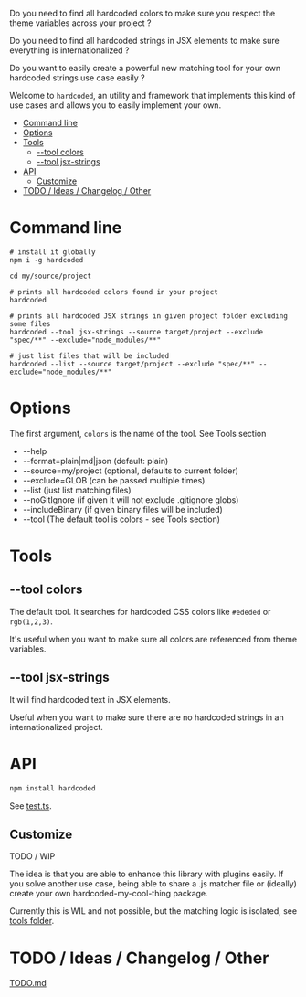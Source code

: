 Do you need to find all hardcoded colors to make sure you respect the theme variables across your project ?

Do you need to find all hardcoded strings in JSX elements to make sure everything is internationalized ?

Do you want to easily create a powerful new matching tool for your own hardcoded strings use case easily ?

Welcome to `hardcoded`, an utility and framework that implements this kind of use cases and allows you to easily implement your own.

<!-- toc -->

- [Command line](#command-line)
- [Options](#options)
- [Tools](#tools)
  * [--tool colors](#--tool-colors)
  * [--tool jsx-strings](#--tool-jsx-strings)
- [API](#api)
  * [Customize](#customize)
- [TODO / Ideas / Changelog / Other](#todo--ideas--changelog--other)

<!-- tocstop -->

# Command line

```
# install it globally
npm i -g hardcoded

cd my/source/project

# prints all hardcoded colors found in your project
hardcoded

# prints all hardcoded JSX strings in given project folder excluding some files
hardcoded --tool jsx-strings --source target/project --exclude "spec/**" --exclude="node_modules/**"

# just list files that will be included
hardcoded --list --source target/project --exclude "spec/**" --exclude="node_modules/**"
```

# Options

The first argument, `colors` is the name of the tool. See Tools section

 * --help
 * --format=plain|md|json (default: plain)
 * --source=my/project    (optional, defaults to current folder)
 * --exclude=GLOB         (can be passed multiple times)
 * --list                 (just list matching files)
 * --noGitIgnore          (if given it will not exclude .gitignore globs)
 * --includeBinary        (if given binary files will be included)
 * --tool                 (The default tool is colors - see Tools section)

# Tools

##  --tool colors

The default tool. It searches for hardcoded CSS colors like `#ededed` or `rgb(1,2,3)`.

It's useful when you want to make sure all colors are referenced from theme variables.

##  --tool jsx-strings

It will find hardcoded text in JSX elements.

Useful when you want to make sure there are no hardcoded strings in an internationalized project.

# API

```sh 
npm install hardcoded
```

See [test.ts](spec/assets/api-client-test/src/test.ts).

## Customize

TODO / WIP

The idea is that you are able to enhance this library with plugins easily. If you solve another use case, being able to share a .js matcher file or (ideally) create your own hardcoded-my-cool-thing package.

Currently this is WIL and not possible, but the matching logic is isolated, see [tools folder](src/tools).

# TODO / Ideas / Changelog / Other

[TODO.md](TODO.md)
